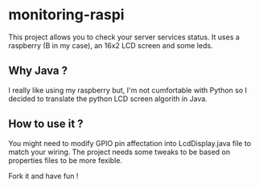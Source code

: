 # monitoring-raspi

This project allows you to check your server services status.
It uses a raspberry (B in my case), an 16x2 LCD screen and some leds.

## Why Java ?
I really like using my raspberry but, I'm not cumfortable with Python so I decided to translate the python LCD screen algorith in Java.

## How to use it ?

You might need to modify GPIO pin affectation into LcdDisplay.java file to match your wiring.
The project needs some tweaks to be based on properties files to be more fexible.

Fork it and have fun !
